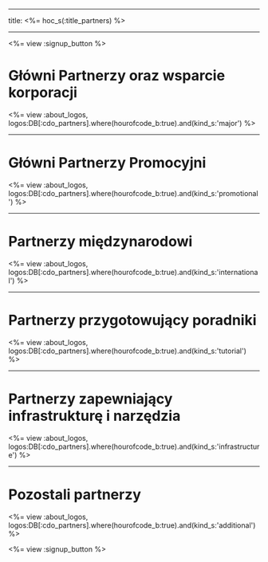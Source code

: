 * * *

title: <%= hoc_s(:title_partners) %>

* * *

<%= view :signup_button %>

# Główni Partnerzy oraz wsparcie korporacji

<%= view :about_logos, logos:DB[:cdo_partners].where(hourofcode_b:true).and(kind_s:'major') %>

* * *

# Główni Partnerzy Promocyjni

<%= view :about_logos, logos:DB[:cdo_partners].where(hourofcode_b:true).and(kind_s:'promotional') %>

* * *

# Partnerzy międzynarodowi

<%= view :about_logos, logos:DB[:cdo_partners].where(hourofcode_b:true).and(kind_s:'international') %>

* * *

# Partnerzy przygotowujący poradniki

<%= view :about_logos, logos:DB[:cdo_partners].where(hourofcode_b:true).and(kind_s:'tutorial') %>

* * *

# Partnerzy zapewniający infrastrukturę i narzędzia

<%= view :about_logos, logos:DB[:cdo_partners].where(hourofcode_b:true).and(kind_s:'infrastructure') %>

* * *

# Pozostali partnerzy

<%= view :about_logos, logos:DB[:cdo_partners].where(hourofcode_b:true).and(kind_s:'additional') %>

<%= view :signup_button %>
